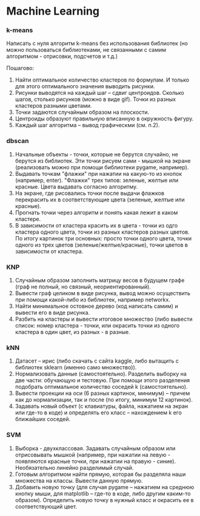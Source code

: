 # Machine Learning
### k-means
Написать с нуля алгоритм k-means без использования библиотек 
(но можно пользоваться библиотеками, не связанными с самим алгоритмом - отрисовки, подсчетов и т.д.) 

Пошагово:
1. Найти оптимальное количество кластеров по формулам. И только для этого оптимального значения выводить рисунки.
2. Рисунки выводятся на каждый шаг – сдвиг центроидов. Сколько шагов, столько рисунков (можно в виде gif). Точки из разных кластеров разными цветами.
3. Точки задаются случайным образом на плоскости. 
4. Центроиды образуют правильную вписанную в окружность фигуру.
5.  Каждый шаг алгоритма – вывод графическми (см. п.2).

### dbscan
1. Начальные объекты - точки, которые не берутся случайно, не берутся из библиотек. Эти точки рисуем сами - мышкой на экране (реализовать можно при помощи библиотеки pygame, например). 
2. Выдавать точкам "флажки" при нажатии на какую-то из кнопок (например, enter). "Флажки" трех типов: зеленые, желтые или красные. Цвета выдавать согласно алгоритму. 
3. На экране, где рисовались точки после выдачи флажков перекрасить их в соответствующие цвета (зеленые, желтые или красные). 
4. Прогнать точки через алгоритм и понять какая лежит в каком кластере. 
5. В зависимости от кластера красить их в цвета - точки из одго кластера одного цвета, точки из разных кластеров разных цветов.
По итогу картинок три основных: просто точки одного цвета, точки одного из трех цветов (зеленые/желтые/красные), точки цветов в зависимости от кластера.

### KNP
1. Случайным образом заполнить матрицу весов в будущем графе (граф не полный, но связный, неориентированный). 
2. Вывести граф целиком в виде рисунка, вывод можно осуществить при помощи какой-либо из библиотек, например networkx. 
3. Найти минимальное остовное дерево (код написать самим) и вывести его в виде рисунка. 
4. Разбить на кластеры и вывести итоговое множество (либо вывести список: номер кластера - точки, или окрасить точки из одного кластера в один цвет, из разных - в разные.

### kNN
1. Датасет – ирис (либо скачать с сайта kaggle, либо вытащить с библиотек sklearn (именно само множество)).
2. Нормализовать данные (самостоятельно). Разделить выборку на две части: обучающую и тестовую. При помощи этого разделения подобрать оптимальное количество соседей k (самостоятельно).
3. Вывести проекции на оси (6 разных картинок, минимум) – причем как до нормализации, так и после (по итогу, минимум 12 картинок).
4. Задавать новый объект (с клавиатуры, файла, нажатием на экран или где-то в коде) и определять его класс – нахождением k его ближайших соседей.

### SVM
1. Выборка - двухклассовая. Задавать случайным образом или отрисовывать мышкой (например, при нажатии на левую - появляются красные точки, при нажатии на правую - синие). Необязательно линейно разделимый случай.
2. Готовым алгоритмом найти прямую, которая бы разделяла наши множества на классы. Вывести данную прямую.
3. Добавить новую точку (для случая pygame – нажатием на среднюю кнопку мыши, для matplotlib – где-то в коде, либо другим каким-то образом). Определить новую точку в нужный класс и окрасить ее в соответствующий цвет.


